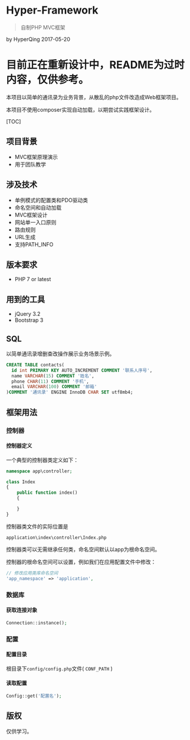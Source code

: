 # Hyper-Framework

>自制PHP MVC框架

by HyperQing 2017-05-20

# 目前正在重新设计中，README为过时内容，仅供参考。

本项目以简单的通讯录为业务背景，从散乱的php文件改造成Web框架项目。

本项目不使用composer实现自动加载，以期尝试实践框架设计。

[TOC]

## 项目背景

- MVC框架原理演示
- 用于团队教学

## 涉及技术

- 单例模式的配置类和PDO驱动类
- 命名空间和自动加载
- MVC框架设计
- 网站单一入口原则
- 路由规则
- URL生成
- 支持PATH_INFO

## 版本要求

- PHP 7 or latest

## 用到的工具

- jQuery 3.2
- Bootstrap 3

## SQL

以简单通讯录增删查改操作展示业务场景示例。

```sql
CREATE TABLE contacts(
  id int PRIMARY KEY AUTO_INCREMENT COMMENT '联系人序号',
  name VARCHAR(15) COMMENT '姓名',
  phone CHAR(11) COMMENT '手机',
  email VARCHAR(100) COMMENT '邮箱'
)COMMENT '通讯录' ENGINE InnoDB CHAR SET utf8mb4;
```

## 框架用法

### 控制器

#### 控制器定义

一个典型的控制器类定义如下：
```php
namespace app\controller;

class Index
{
    public function index()
    {

    }
}
```
控制器类文件的实际位置是
```
application\index\controller\Index.php
```
控制器类可以无需继承任何类，命名空间默认以app为根命名空间。

控制器的根命名空间可以设置，例如我们在应用配置文件中修改：
```php
// 修改应用类库命名空间
'app_namespace' => 'application',
```

### 数据库

#### 获取连接对象

```php
Connection::instance();
```

### 配置

#### 配置目录

根目录下`config/config.php`文件( `CONF_PATH` )

#### 读取配置
```php
Config::get('配置名');
```

## 版权

仅供学习。
